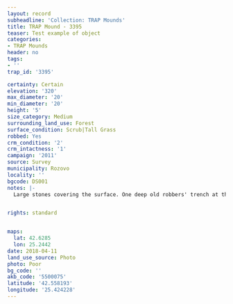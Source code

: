```yaml
---
layout: record
subheadline: 'Collection: TRAP Mounds'
title: TRAP Mound - 3395
teaser: Test example of object
categories:
- TRAP Mounds
header: no
tags:
- ''
trap_id: '3395'

certainty: Certain
elevation: '320'
max_diameter: '20'
min_diameter: '20'
height: '5'
size_category: Medium
surrounding_land_use: Forest
surface_condition: Scrub|Tall Grass
robbed: Yes
crm_condition: '2'
crm_intactness: '1'
campaign: '2011'
source: Survey
municipality: Rozovo
locality: ''
bgcode: DS001
notes: |-
  Large stones covering the surface. One deep old robbers' trench at the top with several holes at the bottom of the trench (consequently made).


rights: standard


maps:
  lat: 42.6285
  lon: 25.2442
date: 2018-04-11
land_use_source: Photo
photo: Poor
bg_code: ''
akb_code: '5500075'
latitude: '42.558193'
longitude: '25.424228'
---
```

